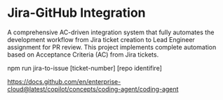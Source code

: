 # Jira-GitHub Integration

A comprehensive AC-driven integration system that fully automates the development workflow from Jira ticket creation to Lead Engineer assignment for PR review. This project implements complete automation based on Acceptance Criteria (AC) from Jira tickets.

npm run jira-to-issue [ticket-number] [repo identifire]

https://docs.github.com/en/enterprise-cloud@latest/copilot/concepts/coding-agent/coding-agent
